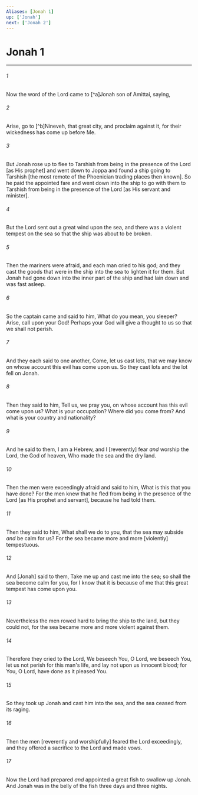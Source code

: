 ```yaml
---
Aliases: [Jonah 1]
up: ['Jonah']
next: ['Jonah 2']
---
```

# Jonah 1

***














###### 1 






Now the word of the Lord came to [^a]Jonah son of Amittai, saying, 













###### 2 






Arise, go to [^b]Nineveh, that great city, and proclaim against it, for their wickedness has come up before Me. 













###### 3 






But Jonah rose up to flee to Tarshish from being in the presence of the Lord [as His prophet] and went down to Joppa and found a ship going to Tarshish [the most remote of the Phoenician trading places then known]. So he paid the appointed fare and went down into the ship to go with them to Tarshish from being in the presence of the Lord [as His servant and minister]. 













###### 4 






But the Lord sent out a great wind upon the sea, and there was a violent tempest on the sea so that the ship was about to be broken. 













###### 5 






Then the mariners were afraid, and each man cried to his god; and they cast the goods that were in the ship into the sea to lighten it for them. But Jonah had gone down into the inner part of the ship and had lain down and was fast asleep. 













###### 6 






So the captain came and said to him, What do you mean, you sleeper? Arise, call upon your God! Perhaps your God will give a thought to us so that we shall not perish. 













###### 7 






And they each said to one another, Come, let us cast lots, that we may know on whose account this evil has come upon us. So they cast lots and the lot fell on Jonah. 













###### 8 






Then they said to him, Tell us, we pray you, on whose account has this evil come upon us? What is your occupation? Where did you come from? And what is your country and nationality? 













###### 9 






And he said to them, I am a Hebrew, and I [reverently] fear _and_ worship the Lord, the God of heaven, Who made the sea and the dry land. 













###### 10 






Then the men were exceedingly afraid and said to him, What is this that you have done? For the men knew that he fled from being in the presence of the Lord [as His prophet and servant], because he had told them. 













###### 11 






Then they said to him, What shall we do to you, that the sea may subside _and_ be calm for us? For the sea became more and more [violently] tempestuous. 













###### 12 






And [Jonah] said to them, Take me up and cast me into the sea; so shall the sea become calm for you, for I know that it is because of me that this great tempest has come upon you. 













###### 13 






Nevertheless the men rowed hard to bring the ship to the land, but they could not, for the sea became more and more violent against them. 













###### 14 






Therefore they cried to the Lord, We beseech You, O Lord, we beseech You, let us not perish for this man's life, and lay not upon us innocent blood; for You, O Lord, have done as it pleased You. 













###### 15 






So they took up Jonah and cast him into the sea, and the sea ceased from its raging. 













###### 16 






Then the men [reverently and worshipfully] feared the Lord exceedingly, and they offered a sacrifice to the Lord and made vows. 













###### 17 






Now the Lord had prepared _and_ appointed a great fish to swallow up Jonah. And Jonah was in the belly of the fish three days and three nights.

